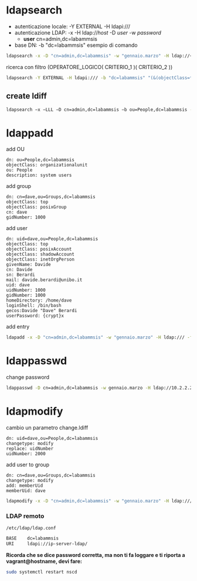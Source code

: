 # ldapsearch
- autenticazione locale: -Y EXTERNAL -H ldapi:///
- autenticazione LDAP: -x -H ldap://*host* -D *user* -w *password*
  - **user** cn=admin,dc=labammsis
- base DN: -b "dc=labammsis"
esempio di comando
```bash
ldapsearch -x -D "cn=admin,dc=labammsis" -w "gennaio.marzo" -H ldap://<IP>/ -b "dc=labammsis" -s sub
```
ricerca con filtro (OPERATORE_LOGICO( CRITERIO_1 )( CRITERIO_2 ))
```bash
ldapsearch -Y EXTERNAL -H ldapi:/// -b "dc=labammsis" "(&(objectClass=*)(uid=dave))"
```
## create ldiff
```bash
ldapsearch −x −LLL −D cn=admin,dc=labammsis −b ou=People,dc=labammsis -s one −w gennaio.marzo −H ldapi:///
```
# ldappadd
add OU
```text
dn: ou=People,dc=labammsis
objectClass: organizationalunit
ou: People
description: system users
```
add group
```
dn: cn=dave,ou=Groups,dc=labammsis
objectClass: top
objectClass: posixGroup
cn: dave
gidNumber: 1000
```
add user
```text
dn: uid=dave,ou=People,dc=labammsis
objectClass: top
objectClass: posixAccount
objectClass: shadowAccount
objectClass: inetOrgPerson
givenName: Davide
cn: Davide
sn: Berardi
mail: davide.berardi@unibo.it
uid: dave
uidNumber: 1000
gidNumber: 1000
homeDirectory: /home/dave
loginShell: /bin/bash
gecos:Davide "Dave" Berardi
userPassword: {crypt}x
```
add entry
```bash
ldapadd -x -D "cn=admin,dc=labammsis" -w "gennaio.marzo" -H ldap:/// -f file.ldif
```
# ldappasswd
change password
```bash
ldappasswd -D cn=admin,dc=labammsis -w gennaio.marzo -H ldap://10.2.2.2 uid=dave,ou=People,dc=labammsis -s ciaociao
```
# ldapmodify
cambio un parametro
change.ldiff
```
dn: uid=dave,ou=People,dc=labammsis
changetype: modify
replace: uidNumber
uidNumber: 2000
```
add user to group
```
dn: cn=dave,ou=Groups,dc=labammsis
changetype: modify
add: memberUid
memberUid: dave
```
```bash
ldapmodify -x -D "cn=admin,dc=labammsis" -w "gennaio.marzo" -H ldap:/// -f change.ldiff
```

### LDAP remoto
`/etc/ldap/ldap.conf`
```bash
BASE    dc=labammsis
URI     ldapi://ip-server-ldap/
```

**Ricorda che se dice password corretta, ma non ti fa loggare e ti riporta a vagrant@hostname, devi fare:**
```bash
sudo systemctl restart nscd
```
